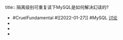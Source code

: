 title:: 隔离级别可重复读下MySQL是如何解决幻读的?

- #CruelFundamental #[[2022-01-27]] #MySQL [讨论](https://github.com/Monsooooon/CruelFundamental/tree/main/homework/202201/27)
-
-
-